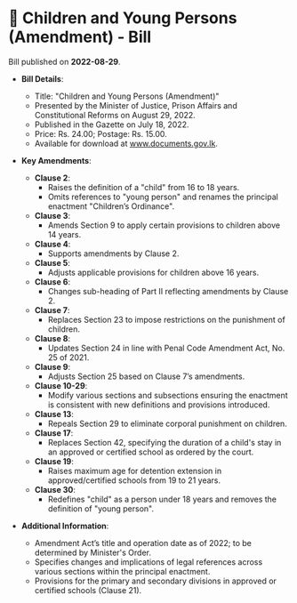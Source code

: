 # 📄  Children and Young Persons (Amendment) - Bill

Bill published on **2022-08-29**.

- **Bill Details**:
  - Title: "Children and Young Persons (Amendment)"
  - Presented by the Minister of Justice, Prison Affairs and Constitutional Reforms on August 29, 2022.
  - Published in the Gazette on July 18, 2022.
  - Price: Rs. 24.00; Postage: Rs. 15.00.
  - Available for download at www.documents.gov.lk.
  
- **Key Amendments**:
  - **Clause 2**: 
    - Raises the definition of a "child" from 16 to 18 years.
    - Omits references to "young person" and renames the principal enactment "Children’s Ordinance".
  - **Clause 3**:
    - Amends Section 9 to apply certain provisions to children above 14 years.
  - **Clause 4**:
    - Supports amendments by Clause 2.
  - **Clause 5**:
    - Adjusts applicable provisions for children above 16 years.
  - **Clause 6**:
    - Changes sub-heading of Part II reflecting amendments by Clause 2.
  - **Clause 7**:
    - Replaces Section 23 to impose restrictions on the punishment of children.
  - **Clause 8**:
    - Updates Section 24 in line with Penal Code Amendment Act, No. 25 of 2021.
  - **Clause 9**:
    - Adjusts Section 25 based on Clause 7’s amendments.
  - **Clause 10-29**:
    - Modify various sections and subsections ensuring the enactment is consistent with new definitions and provisions introduced.
  - **Clause 13**:
    - Repeals Section 29 to eliminate corporal punishment on children.
  - **Clause 17**:
    - Replaces Section 42, specifying the duration of a child's stay in an approved or certified school as ordered by the court.
  - **Clause 19**:
    - Raises maximum age for detention extension in approved/certified schools from 19 to 21 years.
  - **Clause 30**:
    - Redefines "child" as a person under 18 years and removes the definition of "young person".

- **Additional Information**:
  - Amendment Act’s title and operation date as of 2022; to be determined by Minister's Order.
  - Specifies changes and implications of legal references across various sections within the principal enactment.
  - Provisions for the primary and secondary divisions in approved or certified schools (Clause 21).
